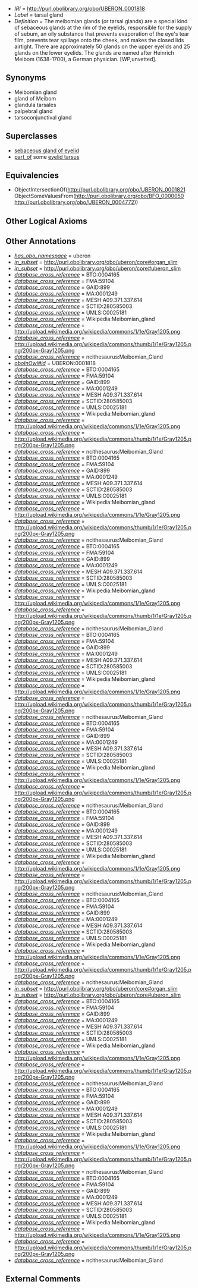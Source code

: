  * *IRI* = http://purl.obolibrary.org/obo/UBERON_0001818
 * *Label* = tarsal gland
 * *Definition* = The meibomian glands (or tarsal glands) are a special kind of sebaceous glands at the rim of the eyelids, responsible for the supply of sebum, an oily substance that prevents evaporation of the eye's tear film, prevents tear spillage onto the cheek, and makes the closed lids airtight. There are approximately 50 glands on the upper eyelids and 25 glands on the lower eyelids. The glands are named after Heinrich Meibom (1638-1700), a German physician. [WP,unvetted].

## Synonyms

 * Meibomian gland
 * gland of Meibom
 * glandula tarsales
 * palpebral gland
 * tarsoconjunctival gland

## Superclasses

 * [sebaceous gland of eyelid](../../UBERON/31/UBERON_0013231.md)
 * [part_of](../../BFO/50/BFO_0000050.md) some [eyelid tarsus](../../UBERON/72/UBERON_0004772.md)

## Equivalencies

 * ObjectIntersectionOf(<http://purl.obolibrary.org/obo/UBERON_0001821> ObjectSomeValuesFrom(<http://purl.obolibrary.org/obo/BFO_0000050> <http://purl.obolibrary.org/obo/UBERON_0004772>))

## Other Logical Axioms


## Other Annotations

 * *[has_obo_namespace](../../ce/oboInOwl#hasOBONamespace.md)* = uberon
 * *[in_subset](../../et/oboInOwl#inSubset.md)* = http://purl.obolibrary.org/obo/uberon/core#organ_slim
 * *[in_subset](../../et/oboInOwl#inSubset.md)* = http://purl.obolibrary.org/obo/uberon/core#uberon_slim
 * *[database_cross_reference](../../ef/oboInOwl#hasDbXref.md)* = BTO:0004165
 * *[database_cross_reference](../../ef/oboInOwl#hasDbXref.md)* = FMA:59104
 * *[database_cross_reference](../../ef/oboInOwl#hasDbXref.md)* = GAID:899
 * *[database_cross_reference](../../ef/oboInOwl#hasDbXref.md)* = MA:0001249
 * *[database_cross_reference](../../ef/oboInOwl#hasDbXref.md)* = MESH:A09.371.337.614
 * *[database_cross_reference](../../ef/oboInOwl#hasDbXref.md)* = SCTID:280585003
 * *[database_cross_reference](../../ef/oboInOwl#hasDbXref.md)* = UMLS:C0025181
 * *[database_cross_reference](../../ef/oboInOwl#hasDbXref.md)* = Wikipedia:Meibomian_gland
 * *[database_cross_reference](../../ef/oboInOwl#hasDbXref.md)* = http://upload.wikimedia.org/wikipedia/commons/1/1e/Gray1205.png
 * *[database_cross_reference](../../ef/oboInOwl#hasDbXref.md)* = http://upload.wikimedia.org/wikipedia/commons/thumb/1/1e/Gray1205.png/200px-Gray1205.png
 * *[database_cross_reference](../../ef/oboInOwl#hasDbXref.md)* = ncithesaurus:Meibomian_Gland
 * *[oboInOwl#id](../../id/oboInOwl#id.md)* = UBERON:0001818
 * *[database_cross_reference](../../ef/oboInOwl#hasDbXref.md)* = BTO:0004165
 * *[database_cross_reference](../../ef/oboInOwl#hasDbXref.md)* = FMA:59104
 * *[database_cross_reference](../../ef/oboInOwl#hasDbXref.md)* = GAID:899
 * *[database_cross_reference](../../ef/oboInOwl#hasDbXref.md)* = MA:0001249
 * *[database_cross_reference](../../ef/oboInOwl#hasDbXref.md)* = MESH:A09.371.337.614
 * *[database_cross_reference](../../ef/oboInOwl#hasDbXref.md)* = SCTID:280585003
 * *[database_cross_reference](../../ef/oboInOwl#hasDbXref.md)* = UMLS:C0025181
 * *[database_cross_reference](../../ef/oboInOwl#hasDbXref.md)* = Wikipedia:Meibomian_gland
 * *[database_cross_reference](../../ef/oboInOwl#hasDbXref.md)* = http://upload.wikimedia.org/wikipedia/commons/1/1e/Gray1205.png
 * *[database_cross_reference](../../ef/oboInOwl#hasDbXref.md)* = http://upload.wikimedia.org/wikipedia/commons/thumb/1/1e/Gray1205.png/200px-Gray1205.png
 * *[database_cross_reference](../../ef/oboInOwl#hasDbXref.md)* = ncithesaurus:Meibomian_Gland
 * *[database_cross_reference](../../ef/oboInOwl#hasDbXref.md)* = BTO:0004165
 * *[database_cross_reference](../../ef/oboInOwl#hasDbXref.md)* = FMA:59104
 * *[database_cross_reference](../../ef/oboInOwl#hasDbXref.md)* = GAID:899
 * *[database_cross_reference](../../ef/oboInOwl#hasDbXref.md)* = MA:0001249
 * *[database_cross_reference](../../ef/oboInOwl#hasDbXref.md)* = MESH:A09.371.337.614
 * *[database_cross_reference](../../ef/oboInOwl#hasDbXref.md)* = SCTID:280585003
 * *[database_cross_reference](../../ef/oboInOwl#hasDbXref.md)* = UMLS:C0025181
 * *[database_cross_reference](../../ef/oboInOwl#hasDbXref.md)* = Wikipedia:Meibomian_gland
 * *[database_cross_reference](../../ef/oboInOwl#hasDbXref.md)* = http://upload.wikimedia.org/wikipedia/commons/1/1e/Gray1205.png
 * *[database_cross_reference](../../ef/oboInOwl#hasDbXref.md)* = http://upload.wikimedia.org/wikipedia/commons/thumb/1/1e/Gray1205.png/200px-Gray1205.png
 * *[database_cross_reference](../../ef/oboInOwl#hasDbXref.md)* = ncithesaurus:Meibomian_Gland
 * *[database_cross_reference](../../ef/oboInOwl#hasDbXref.md)* = BTO:0004165
 * *[database_cross_reference](../../ef/oboInOwl#hasDbXref.md)* = FMA:59104
 * *[database_cross_reference](../../ef/oboInOwl#hasDbXref.md)* = GAID:899
 * *[database_cross_reference](../../ef/oboInOwl#hasDbXref.md)* = MA:0001249
 * *[database_cross_reference](../../ef/oboInOwl#hasDbXref.md)* = MESH:A09.371.337.614
 * *[database_cross_reference](../../ef/oboInOwl#hasDbXref.md)* = SCTID:280585003
 * *[database_cross_reference](../../ef/oboInOwl#hasDbXref.md)* = UMLS:C0025181
 * *[database_cross_reference](../../ef/oboInOwl#hasDbXref.md)* = Wikipedia:Meibomian_gland
 * *[database_cross_reference](../../ef/oboInOwl#hasDbXref.md)* = http://upload.wikimedia.org/wikipedia/commons/1/1e/Gray1205.png
 * *[database_cross_reference](../../ef/oboInOwl#hasDbXref.md)* = http://upload.wikimedia.org/wikipedia/commons/thumb/1/1e/Gray1205.png/200px-Gray1205.png
 * *[database_cross_reference](../../ef/oboInOwl#hasDbXref.md)* = ncithesaurus:Meibomian_Gland
 * *[database_cross_reference](../../ef/oboInOwl#hasDbXref.md)* = BTO:0004165
 * *[database_cross_reference](../../ef/oboInOwl#hasDbXref.md)* = FMA:59104
 * *[database_cross_reference](../../ef/oboInOwl#hasDbXref.md)* = GAID:899
 * *[database_cross_reference](../../ef/oboInOwl#hasDbXref.md)* = MA:0001249
 * *[database_cross_reference](../../ef/oboInOwl#hasDbXref.md)* = MESH:A09.371.337.614
 * *[database_cross_reference](../../ef/oboInOwl#hasDbXref.md)* = SCTID:280585003
 * *[database_cross_reference](../../ef/oboInOwl#hasDbXref.md)* = UMLS:C0025181
 * *[database_cross_reference](../../ef/oboInOwl#hasDbXref.md)* = Wikipedia:Meibomian_gland
 * *[database_cross_reference](../../ef/oboInOwl#hasDbXref.md)* = http://upload.wikimedia.org/wikipedia/commons/1/1e/Gray1205.png
 * *[database_cross_reference](../../ef/oboInOwl#hasDbXref.md)* = http://upload.wikimedia.org/wikipedia/commons/thumb/1/1e/Gray1205.png/200px-Gray1205.png
 * *[database_cross_reference](../../ef/oboInOwl#hasDbXref.md)* = ncithesaurus:Meibomian_Gland
 * *[database_cross_reference](../../ef/oboInOwl#hasDbXref.md)* = BTO:0004165
 * *[database_cross_reference](../../ef/oboInOwl#hasDbXref.md)* = FMA:59104
 * *[database_cross_reference](../../ef/oboInOwl#hasDbXref.md)* = GAID:899
 * *[database_cross_reference](../../ef/oboInOwl#hasDbXref.md)* = MA:0001249
 * *[database_cross_reference](../../ef/oboInOwl#hasDbXref.md)* = MESH:A09.371.337.614
 * *[database_cross_reference](../../ef/oboInOwl#hasDbXref.md)* = SCTID:280585003
 * *[database_cross_reference](../../ef/oboInOwl#hasDbXref.md)* = UMLS:C0025181
 * *[database_cross_reference](../../ef/oboInOwl#hasDbXref.md)* = Wikipedia:Meibomian_gland
 * *[database_cross_reference](../../ef/oboInOwl#hasDbXref.md)* = http://upload.wikimedia.org/wikipedia/commons/1/1e/Gray1205.png
 * *[database_cross_reference](../../ef/oboInOwl#hasDbXref.md)* = http://upload.wikimedia.org/wikipedia/commons/thumb/1/1e/Gray1205.png/200px-Gray1205.png
 * *[database_cross_reference](../../ef/oboInOwl#hasDbXref.md)* = ncithesaurus:Meibomian_Gland
 * *[database_cross_reference](../../ef/oboInOwl#hasDbXref.md)* = BTO:0004165
 * *[database_cross_reference](../../ef/oboInOwl#hasDbXref.md)* = FMA:59104
 * *[database_cross_reference](../../ef/oboInOwl#hasDbXref.md)* = GAID:899
 * *[database_cross_reference](../../ef/oboInOwl#hasDbXref.md)* = MA:0001249
 * *[database_cross_reference](../../ef/oboInOwl#hasDbXref.md)* = MESH:A09.371.337.614
 * *[database_cross_reference](../../ef/oboInOwl#hasDbXref.md)* = SCTID:280585003
 * *[database_cross_reference](../../ef/oboInOwl#hasDbXref.md)* = UMLS:C0025181
 * *[database_cross_reference](../../ef/oboInOwl#hasDbXref.md)* = Wikipedia:Meibomian_gland
 * *[database_cross_reference](../../ef/oboInOwl#hasDbXref.md)* = http://upload.wikimedia.org/wikipedia/commons/1/1e/Gray1205.png
 * *[database_cross_reference](../../ef/oboInOwl#hasDbXref.md)* = http://upload.wikimedia.org/wikipedia/commons/thumb/1/1e/Gray1205.png/200px-Gray1205.png
 * *[database_cross_reference](../../ef/oboInOwl#hasDbXref.md)* = ncithesaurus:Meibomian_Gland
 * *[database_cross_reference](../../ef/oboInOwl#hasDbXref.md)* = BTO:0004165
 * *[database_cross_reference](../../ef/oboInOwl#hasDbXref.md)* = FMA:59104
 * *[database_cross_reference](../../ef/oboInOwl#hasDbXref.md)* = GAID:899
 * *[database_cross_reference](../../ef/oboInOwl#hasDbXref.md)* = MA:0001249
 * *[database_cross_reference](../../ef/oboInOwl#hasDbXref.md)* = MESH:A09.371.337.614
 * *[database_cross_reference](../../ef/oboInOwl#hasDbXref.md)* = SCTID:280585003
 * *[database_cross_reference](../../ef/oboInOwl#hasDbXref.md)* = UMLS:C0025181
 * *[database_cross_reference](../../ef/oboInOwl#hasDbXref.md)* = Wikipedia:Meibomian_gland
 * *[database_cross_reference](../../ef/oboInOwl#hasDbXref.md)* = http://upload.wikimedia.org/wikipedia/commons/1/1e/Gray1205.png
 * *[database_cross_reference](../../ef/oboInOwl#hasDbXref.md)* = http://upload.wikimedia.org/wikipedia/commons/thumb/1/1e/Gray1205.png/200px-Gray1205.png
 * *[database_cross_reference](../../ef/oboInOwl#hasDbXref.md)* = ncithesaurus:Meibomian_Gland
 * *[in_subset](../../et/oboInOwl#inSubset.md)* = http://purl.obolibrary.org/obo/uberon/core#organ_slim
 * *[in_subset](../../et/oboInOwl#inSubset.md)* = http://purl.obolibrary.org/obo/uberon/core#uberon_slim
 * *[database_cross_reference](../../ef/oboInOwl#hasDbXref.md)* = BTO:0004165
 * *[database_cross_reference](../../ef/oboInOwl#hasDbXref.md)* = FMA:59104
 * *[database_cross_reference](../../ef/oboInOwl#hasDbXref.md)* = GAID:899
 * *[database_cross_reference](../../ef/oboInOwl#hasDbXref.md)* = MA:0001249
 * *[database_cross_reference](../../ef/oboInOwl#hasDbXref.md)* = MESH:A09.371.337.614
 * *[database_cross_reference](../../ef/oboInOwl#hasDbXref.md)* = SCTID:280585003
 * *[database_cross_reference](../../ef/oboInOwl#hasDbXref.md)* = UMLS:C0025181
 * *[database_cross_reference](../../ef/oboInOwl#hasDbXref.md)* = Wikipedia:Meibomian_gland
 * *[database_cross_reference](../../ef/oboInOwl#hasDbXref.md)* = http://upload.wikimedia.org/wikipedia/commons/1/1e/Gray1205.png
 * *[database_cross_reference](../../ef/oboInOwl#hasDbXref.md)* = http://upload.wikimedia.org/wikipedia/commons/thumb/1/1e/Gray1205.png/200px-Gray1205.png
 * *[database_cross_reference](../../ef/oboInOwl#hasDbXref.md)* = ncithesaurus:Meibomian_Gland
 * *[database_cross_reference](../../ef/oboInOwl#hasDbXref.md)* = BTO:0004165
 * *[database_cross_reference](../../ef/oboInOwl#hasDbXref.md)* = FMA:59104
 * *[database_cross_reference](../../ef/oboInOwl#hasDbXref.md)* = GAID:899
 * *[database_cross_reference](../../ef/oboInOwl#hasDbXref.md)* = MA:0001249
 * *[database_cross_reference](../../ef/oboInOwl#hasDbXref.md)* = MESH:A09.371.337.614
 * *[database_cross_reference](../../ef/oboInOwl#hasDbXref.md)* = SCTID:280585003
 * *[database_cross_reference](../../ef/oboInOwl#hasDbXref.md)* = UMLS:C0025181
 * *[database_cross_reference](../../ef/oboInOwl#hasDbXref.md)* = Wikipedia:Meibomian_gland
 * *[database_cross_reference](../../ef/oboInOwl#hasDbXref.md)* = http://upload.wikimedia.org/wikipedia/commons/1/1e/Gray1205.png
 * *[database_cross_reference](../../ef/oboInOwl#hasDbXref.md)* = http://upload.wikimedia.org/wikipedia/commons/thumb/1/1e/Gray1205.png/200px-Gray1205.png
 * *[database_cross_reference](../../ef/oboInOwl#hasDbXref.md)* = ncithesaurus:Meibomian_Gland
 * *[database_cross_reference](../../ef/oboInOwl#hasDbXref.md)* = BTO:0004165
 * *[database_cross_reference](../../ef/oboInOwl#hasDbXref.md)* = FMA:59104
 * *[database_cross_reference](../../ef/oboInOwl#hasDbXref.md)* = GAID:899
 * *[database_cross_reference](../../ef/oboInOwl#hasDbXref.md)* = MA:0001249
 * *[database_cross_reference](../../ef/oboInOwl#hasDbXref.md)* = MESH:A09.371.337.614
 * *[database_cross_reference](../../ef/oboInOwl#hasDbXref.md)* = SCTID:280585003
 * *[database_cross_reference](../../ef/oboInOwl#hasDbXref.md)* = UMLS:C0025181
 * *[database_cross_reference](../../ef/oboInOwl#hasDbXref.md)* = Wikipedia:Meibomian_gland
 * *[database_cross_reference](../../ef/oboInOwl#hasDbXref.md)* = http://upload.wikimedia.org/wikipedia/commons/1/1e/Gray1205.png
 * *[database_cross_reference](../../ef/oboInOwl#hasDbXref.md)* = http://upload.wikimedia.org/wikipedia/commons/thumb/1/1e/Gray1205.png/200px-Gray1205.png
 * *[database_cross_reference](../../ef/oboInOwl#hasDbXref.md)* = ncithesaurus:Meibomian_Gland

## External Comments

